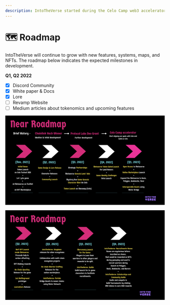```yaml
---
description: IntoTheVerse started during the Celo Camp web3 accelerator Batch 4 program.
---
```


# 🗺 Roadmap

IntoTheVerse will continue to grow with new features, systems, maps, and NFTs. The roadmap below indicates the expected milestones in development.

**Q1, Q2 2022**

* [x] Discord Community
* [x] White paper & Docs
* [x] Lore
* [ ] Revamp Website
* [ ] Medium articles about tokenomics and upcoming features

![](<../.gitbook/assets/image (3).png>)

![](../.gitbook/assets/image.png)

